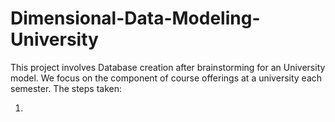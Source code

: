 # Dimensional-Data-Modeling-University

This project involves Database creation after brainstorming for an University model. We focus on the component of course offerings at a university each semester. The steps taken:

1) 
